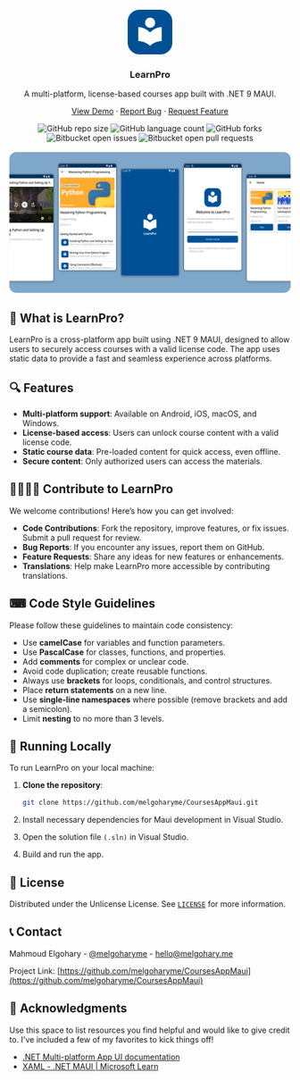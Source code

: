 <!-- PROJECT LOGO -->
<br />
<div align="center">
  <a href="https://github.com/melgoharyme/CoursesAppMaui">
    <img src="/Resources/Images/logo.svg" alt="Logo" width="80" height="80">
  </a>
  <h3 align="center">LearnPro</h3>
  <p align="center">
    A multi-platform, license-based courses app built with .NET 9 MAUI.
  </p>
  <p align="center">
    <a href="https://github.com/melgoharyme/CoursesAppMaui">View Demo</a> · 
    <a href="https://github.com/melgoharyme/CoursesAppMaui/issues/new?template=bug-report-🐞.md">Report Bug</a> · 
    <a href="https://github.com/melgoharyme/CoursesAppMaui/issues/new?template=feature-request-🚀.md">Request Feature</a>
  </p>
  <div align="center">
  <img src="https://img.shields.io/github/repo-size/melgoharyme/CoursesAppMaui?style=for-the-badge" alt="GitHub repo size">
  <img src="https://img.shields.io/github/languages/count/melgoharyme/CoursesAppMaui?style=for-the-badge" alt="GitHub language count">
  <img src="https://img.shields.io/github/forks/melgoharyme/CoursesAppMaui?style=for-the-badge" alt="GitHub forks">
  <img src="https://img.shields.io/bitbucket/issues/melgoharyme/CoursesAppMaui?style=for-the-badge" alt="Bitbucket open issues">
  <img src="https://img.shields.io/bitbucket/pr-raw/melgoharyme/CoursesAppMaui?style=for-the-badge" alt="Bitbucket open pull requests">
</div>
</div>

<br/>

<div align="center">
    <a href="https://github.com/melgoharyme/CoursesAppMaui">
    <img src="/Resources/Images/screenshot.png" alt="Logo">
  </a>
</div>

<!-- ABOUT THE PROJECT -->
## 🤔 What is LearnPro?

LearnPro is a cross-platform app built using .NET 9 MAUI, designed to allow users to securely access courses with a valid license code. The app uses static data to provide a fast and seamless experience across platforms.


## 🔍 Features

- **Multi-platform support**: Available on Android, iOS, macOS, and Windows.
- **License-based access**: Users can unlock course content with a valid license code.
- **Static course data**: Pre-loaded content for quick access, even offline.
- **Secure content**: Only authorized users can access the materials.

## 👨‍👩‍👧‍👦 Contribute to LearnPro

We welcome contributions! Here’s how you can get involved:

- **Code Contributions**: Fork the repository, improve features, or fix issues. Submit a pull request for review.
- **Bug Reports**: If you encounter any issues, report them on GitHub.
- **Feature Requests**: Share any ideas for new features or enhancements.
- **Translations**: Help make LearnPro more accessible by contributing translations.

## ⌨ Code Style Guidelines

Please follow these guidelines to maintain code consistency:

- Use **camelCase** for variables and function parameters.
- Use **PascalCase** for classes, functions, and properties.
- Add **comments** for complex or unclear code.
- Avoid code duplication; create reusable functions.
- Always use **brackets** for loops, conditionals, and control structures.
- Place **return statements** on a new line.
- Use **single-line namespaces** where possible (remove brackets and add a semicolon).
- Limit **nesting** to no more than 3 levels.

## 🚀 Running Locally

To run LearnPro on your local machine:

1. **Clone the repository**:
   ```bash
   git clone https://github.com/melgoharyme/CoursesAppMaui.git

2. Install necessary dependencies for Maui development in Visual Studio.

3. Open the solution file `(.sln)` in Visual Studio.

4. Build and run the app.


<!-- LICENSE -->
## 📝 License

Distributed under the Unlicense License. See [`LICENSE`](https://github.com/melgoharyme/CoursesAppMaui/tree/master/LICENSE) for more information.


<!-- CONTACT -->
## 📞 Contact

Mahmoud Elgohary - [@melgoharyme](https://twitter.com/melgoharyme) - hello@melgohary.me

Project Link: [https://github.com/melgoharyme/CoursesAppMaui](https://github.com/melgoharyme/CoursesAppMaui)


<!-- ACKNOWLEDGMENTS -->
## 🙏 Acknowledgments

Use this space to list resources you find helpful and would like to give credit to. I've included a few of my favorites to kick things off!

* [.NET Multi-platform App UI documentation](https://learn.microsoft.com/en-us/dotnet/maui/?view=net-maui-9.0)
* [XAML - .NET MAUI | Microsoft Learn](https://learn.microsoft.com/en-us/dotnet/maui/xaml/?view=net-maui-9.0)
